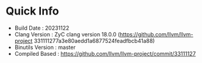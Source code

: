 # Quick Info
* Build Date : 20231122
* Clang Version : ZyC clang version 18.0.0 (https://github.com/llvm/llvm-project 331111277a3e80aedd1a6877524feadfbcb41a88)
* Binutils Version : master
* Compiled Based : https://github.com/llvm/llvm-project/commit/33111127

